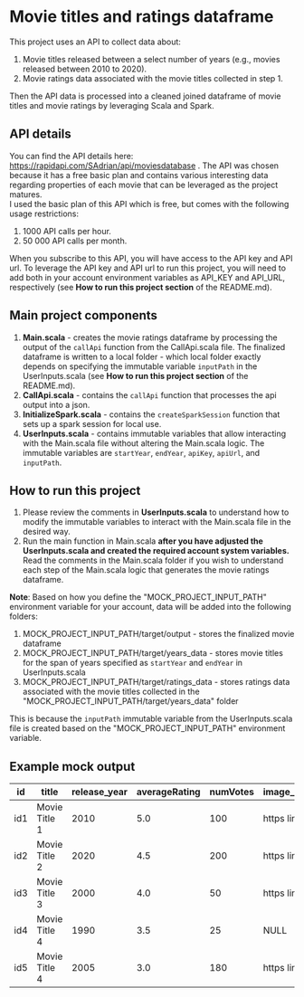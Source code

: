 # Movie titles and ratings dataframe
This project uses an API to collect data about:
1. Movie titles released between a select number of years (e.g., movies released between 2010 to 2020).
2. Movie ratings data associated with the movie titles collected in step 1.

Then the API data is processed into a cleaned joined dataframe of movie titles and movie ratings by leveraging Scala and Spark.
## API details
You can find the API details here: https://rapidapi.com/SAdrian/api/moviesdatabase . The API was chosen because it has a free basic plan and contains various interesting data regarding properties of each movie that can be leveraged as the project matures.\
I used the basic plan of this API which is free, but comes with the following usage restrictions: 
1. 1000 API calls per hour. 
2. 50 000 API calls per month.

When you subscribe to this API, you will have access to the API key and API url. To leverage the API key and API url to run this project, you will need to add both in your account environment variables as API_KEY and API_URL, respectively (see **How to run this project section** of the README.md).
## Main project components
1. **Main.scala** - creates the movie ratings dataframe by processing the output of the `callApi` function from the CallApi.scala file. The finalized dataframe is written to a local folder - which local folder exactly depends on specifying the immutable variable `inputPath` in the UserInputs.scala (see **How to run this project section** of the README.md).
2. **CallApi.scala** - contains the `callApi` function that processes the api output into a json.
3. **InitializeSpark.scala** - contains the `createSparkSession` function that sets up a spark session for local use.
4. **UserInputs.scala** - contains immutable variables that allow interacting with the Main.scala file without altering the Main.scala logic. The immutable variables are `startYear`, `endYear`, `apiKey`, `apiUrl`, and `inputPath`.
## How to run this project
1. Please review the comments in **UserInputs.scala** to understand how to modify the immutable variables to interact with the Main.scala file in the desired way.
2. Run the main function in Main.scala **after you have adjusted the UserInputs.scala and created the required account system variables.** Read the comments in the Main.scala folder if you wish to understand each step of the Main.scala logic that generates the movie ratings dataframe.

**Note**: Based on how you define the "MOCK_PROJECT_INPUT_PATH" environment variable for your account, data will be added into the following folders:
1. MOCK_PROJECT_INPUT_PATH/target/output - stores the finalized movie dataframe
2. MOCK_PROJECT_INPUT_PATH/target/years_data - stores movie titles for the span of years specified as `startYear` and `endYear` in UserInputs.scala
3. MOCK_PROJECT_INPUT_PATH/target/ratings_data - stores ratings data associated with the movie titles collected in the "MOCK_PROJECT_INPUT_PATH/target/years_data" folder

This is because the `inputPath` immutable variable from the UserInputs.scala file is created based on the "MOCK_PROJECT_INPUT_PATH" environment variable.

## Example mock output
| id| title     |release_year|averageRating|numVotes|image_url| isEpisode | isSeries |classification|
|---|-----------|------------|-------------|--------|---------|-----------|----------|--------------|
|id1|Movie Title 1|2010|5.0|100| https link | false     | false    |Short|
|id2|Movie Title 2|2020|4.5|200| https link | false     | false    |Long|
|id3|Movie Title 3|2000|4.0|50| https link | false     | true     |Tv Series|
|id4|Movie Title 4|1990|3.5|25| NULL    | true      | false    |Tv Episode|
|id5|Movie Title 4|2005|3.0|180| https link | false     | false    |NULL|